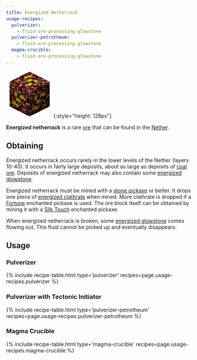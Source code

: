 ```yaml
---
title: Energized Netherrack
usage-recipes:
  pulverizer:
    - fluid-ore-processing-glowstone
  pulverizer-petrotheum:
    - fluid-ore-processing-glowstone
  magma-crucible:
    - fluid-ore-processing-glowstone
---
```


![Energized Netherrack](/assets/images/thermal-foundation/ore-fluid-glowstone.png){:style="height: 128px"}


**Energized netherrack** is a rare [ore](https://minecraft.gamepedia.com/Ore)
that can be found in the [Nether](https://minecraft.gamepedia.com/The_Nether).


Obtaining
---------
Energized netherrack occurs rarely in the lower levels of the Nether (layers
10-40). It occurs in fairly large deposits, about as large as deposits of [coal
ore](https://minecraft.gamepedia.com/Coal_Ore). Deposits of energized netherrack
may also contain some [energized
glowstone](/docs/thermal-foundation/fluids/energized-glowstone/).

Energized netherrack must be mined with a [stone
pickaxe](https://minecraft.gamepedia.com/Pickaxe) or better. It drops one piece
of [energized
clathrate](/docs/thermal-foundation/materials/energized-clathrate/) when mined.
More clathrate is dropped if a
[Fortune](https://minecraft.gamepedia.com/Fortune) enchanted pickaxe is used.
The ore block itself can be obtained by mining it with a [Silk
Touch](https://minecraft.gamepedia.com/Silk_Touch) enchanted pickaxe.

When energized netherrack is broken, some [energized
glowstone](/docs/thermal-foundation/fluids/energized-glowstone/) comes flowing
out. This fluid cannot be picked up and eventually disappears.


Usage
-----

### Pulverizer
{% include recipe-table.html type='pulverizer' recipes=page.usage-recipes.pulverizer %}

### Pulverizer with Tectonic Initiator
{% include recipe-table.html type='pulverizer-petrotheum' recipes=page.usage-recipes.pulverizer-petrotheum %}

### Magma Crucible
{% include recipe-table.html type='magma-crucible' recipes=page.usage-recipes.magma-crucible %}
